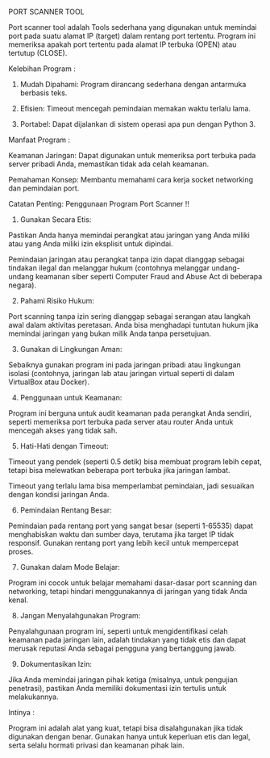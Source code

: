 PORT SCANNER TOOL 

Port scanner tool adalah Tools sederhana yang digunakan untuk memindai port pada suatu alamat IP (target) dalam rentang port tertentu. Program ini memeriksa apakah port tertentu pada alamat IP terbuka (OPEN) atau tertutup (CLOSE).


Kelebihan Program :

1. Mudah Dipahami: Program dirancang sederhana dengan antarmuka berbasis teks.

2. Efisien: Timeout mencegah pemindaian memakan waktu terlalu lama.

3. Portabel: Dapat dijalankan di sistem operasi apa pun dengan Python 3.


Manfaat Program :

Keamanan Jaringan: Dapat digunakan untuk memeriksa port terbuka pada server pribadi Anda, memastikan tidak ada celah keamanan.

Pemahaman Konsep: Membantu memahami cara kerja socket networking dan pemindaian port.



Catatan Penting:
Penggunaan Program Port Scanner !!

1. Gunakan Secara Etis:

Pastikan Anda hanya memindai perangkat atau jaringan yang Anda miliki atau yang Anda miliki izin eksplisit untuk dipindai.

Pemindaian jaringan atau perangkat tanpa izin dapat dianggap sebagai tindakan ilegal dan melanggar hukum (contohnya melanggar undang-undang keamanan siber seperti Computer Fraud and Abuse Act di beberapa negara).

2. Pahami Risiko Hukum:

Port scanning tanpa izin sering dianggap sebagai serangan atau langkah awal dalam aktivitas peretasan. Anda bisa menghadapi tuntutan hukum jika memindai jaringan yang bukan milik Anda tanpa persetujuan.

3. Gunakan di Lingkungan Aman:

Sebaiknya gunakan program ini pada jaringan pribadi atau lingkungan isolasi (contohnya, jaringan lab atau jaringan virtual seperti di dalam VirtualBox atau Docker).

4. Penggunaan untuk Keamanan:

Program ini berguna untuk audit keamanan pada perangkat Anda sendiri, seperti memeriksa port terbuka pada server atau router Anda untuk mencegah akses yang tidak sah.

5. Hati-Hati dengan Timeout:

Timeout yang pendek (seperti 0.5 detik) bisa membuat program lebih cepat, tetapi bisa melewatkan beberapa port terbuka jika jaringan lambat.

Timeout yang terlalu lama bisa memperlambat pemindaian, jadi sesuaikan dengan kondisi jaringan Anda.

6. Pemindaian Rentang Besar:

Pemindaian pada rentang port yang sangat besar (seperti 1-65535) dapat menghabiskan waktu dan sumber daya, terutama jika target IP tidak responsif. Gunakan rentang port yang lebih kecil untuk mempercepat proses.

7. Gunakan dalam Mode Belajar:

Program ini cocok untuk belajar memahami dasar-dasar port scanning dan networking, tetapi hindari menggunakannya di jaringan yang tidak Anda kenal.

8. Jangan Menyalahgunakan Program:

Penyalahgunaan program ini, seperti untuk mengidentifikasi celah keamanan pada jaringan lain, adalah tindakan yang tidak etis dan dapat merusak reputasi Anda sebagai pengguna yang bertanggung jawab.

9. Dokumentasikan Izin:

Jika Anda memindai jaringan pihak ketiga (misalnya, untuk pengujian penetrasi), pastikan Anda memiliki dokumentasi izin tertulis untuk melakukannya.



Intinya : 

Program ini adalah alat yang kuat, tetapi bisa disalahgunakan jika tidak digunakan dengan benar. Gunakan hanya untuk keperluan etis dan legal, serta selalu hormati privasi dan keamanan pihak lain.
